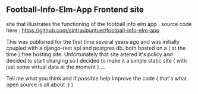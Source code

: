 ##  Football-Info-Elm-App Frontend site 

site that illustrates the functioning of the football info elm app .
source code here : https://github.com/sintraubuntuer/football-info-elm-app 


This was published for the first time several years ago and was initially coupled with a django-rest api and postgres db.
both hosted on a ( at the time ) free hosting site. Unfortunately that site altered it's policy and decided to start charging 
so I decided to make it a simple static site ( with just some virtual data at the moment ) ...


Tell me what you think and if possible help improve the code ( that's what open source is all about ;)  )






